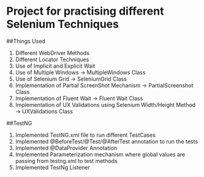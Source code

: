 # Project for practising different Selenium Techniques

##Things Used
1. Different WebDriver Methods
2. Different Locator Techniques
3. Use of Implicit and Explicit Wait 
4. Use of Multiple Windows -> MultipleWindows Class
5. Use of Selenium Grid -> SeleniumGrid Class
6. Implementation of Partial ScreenShot Mechanism -> PartialScreenshot Class
7. Implementation of Fluent Wait -> Fluent Wait Class
8. Implementation of UX Validations using Selenium Width/Height Method -> UXValidations Class

##TestNG
1. Implemented TestNG.xml file to run different TestCases
2. Implemented @BeforeTest/@Test/@AfterTest annotation to run the tests
3. Implemented @DataProvider Annotation
4. Implemented Parameterization mechanism where global values are passing from testng.xml to test methods
5. Implemented TestNg Listener
